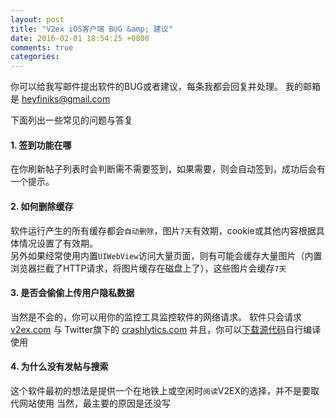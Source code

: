 ```yaml
---
layout: post
title: "V2ex iOS客户端 BUG &amp; 建议"
date: 2016-02-01 18:54:25 +0800
comments: true
categories: 
---
```


你可以给我写邮件提出软件的BUG或者建议，每条我都会回复并处理。
我的邮箱是 <heyfiniks@gmail.com>


下面列出一些常见的问题与答复

#### 1. 签到功能在哪

在你刷新帖子列表时会判断需不需要签到，如果需要，则会自动签到，成功后会有一个提示。

#### 2. 如何删除缓存

软件运行产生的所有缓存都会`自动删除`，图片`7天`有效期，cookie或其他内容根据具体情况设置了有效期。  
另外如果经常使用内置`UIWebView`访问大量页面，则有可能会缓存大量图片（内置浏览器拦截了HTTP请求，将图片缓存在磁盘上了），这些图片会缓存`7天`

#### 3. 是否会偷偷上传用户隐私数据

当然是不会的，你可以用你的监控工具监控软件的网络请求。
软件只会请求 [v2ex.com](v2ex.com)
与 Twitter旗下的 [crashlytics.com](crashlytics.com)
并且，你可以[下载源代码](https://github.com/Finb/V2ex-Swift)自行编译使用

#### 4. 为什么没有发帖与搜索

这个软件最初的想法是提供一个在地铁上或空闲时`阅读`V2EX的选择，并不是要取代网站使用
当然，最主要的原因是还没写 

